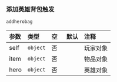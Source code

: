 ### 添加英雄背包触发

`addherobag`

| 参数 | 类型     | 空   | 默认 | 注释     |
| :--- | :------- | :--- | :--- | :------- |
| self | `object` | 否   |      | 玩家对象 |
| item | `object` | 否   |      | 物品对象 |
| hero | `object` | 否   |      | 英雄对象 |

